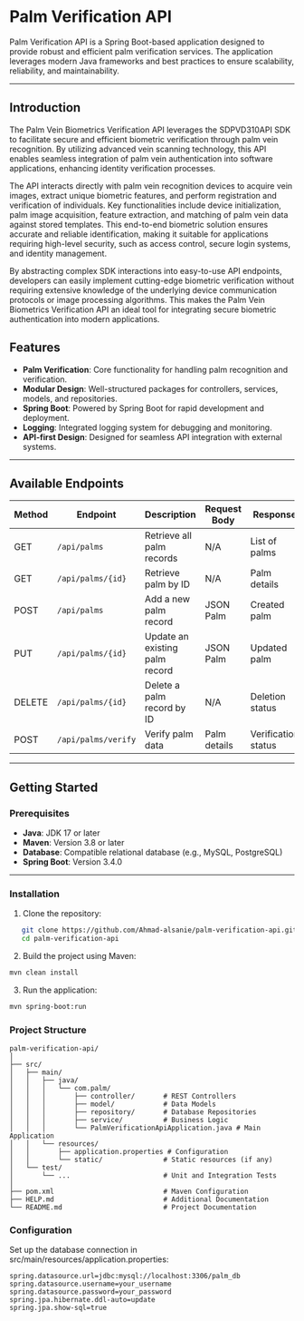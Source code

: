 # Palm Verification API

Palm Verification API is a Spring Boot-based application designed to provide robust and efficient palm verification services. The application leverages modern Java frameworks and best practices to ensure scalability, reliability, and maintainability.

---

## Introduction
The Palm Vein Biometrics Verification API leverages the SDPVD310API SDK to facilitate secure and efficient biometric verification through palm vein recognition. By utilizing advanced vein scanning technology, this API enables seamless integration of palm vein authentication into software applications, enhancing identity verification processes.

The API interacts directly with palm vein recognition devices to acquire vein images, extract unique biometric features, and perform registration and verification of individuals. Key functionalities include device initialization, palm image acquisition, feature extraction, and matching of palm vein data against stored templates. This end-to-end biometric solution ensures accurate and reliable identification, making it suitable for applications requiring high-level security, such as access control, secure login systems, and identity management.

By abstracting complex SDK interactions into easy-to-use API endpoints, developers can easily implement cutting-edge biometric verification without requiring extensive knowledge of the underlying device communication protocols or image processing algorithms. This makes the Palm Vein Biometrics Verification API an ideal tool for integrating secure biometric authentication into modern applications.

## Features

- **Palm Verification**: Core functionality for handling palm recognition and verification.
- **Modular Design**: Well-structured packages for controllers, services, models, and repositories.
- **Spring Boot**: Powered by Spring Boot for rapid development and deployment.
- **Logging**: Integrated logging system for debugging and monitoring.
- **API-first Design**: Designed for seamless API integration with external systems.

---

## Available Endpoints

| Method | Endpoint                 | Description                              | Request Body | Response         |
|--------|--------------------------|------------------------------------------|--------------|------------------|
| GET    | `/api/palms`             | Retrieve all palm records               | N/A          | List of palms    |
| GET    | `/api/palms/{id}`        | Retrieve palm by ID                     | N/A          | Palm details     |
| POST   | `/api/palms`             | Add a new palm record                   | JSON Palm     | Created palm     |
| PUT    | `/api/palms/{id}`        | Update an existing palm record          | JSON Palm     | Updated palm     |
| DELETE | `/api/palms/{id}`        | Delete a palm record by ID              | N/A          | Deletion status  |
| POST   | `/api/palms/verify`      | Verify palm data                        | Palm details | Verification status |

---

## Getting Started

### Prerequisites

- **Java**: JDK 17 or later
- **Maven**: Version 3.8 or later
- **Database**: Compatible relational database (e.g., MySQL, PostgreSQL)
- **Spring Boot**: Version 3.4.0

---

### Installation

1. Clone the repository:
```bash
   git clone https://github.com/Ahmad-alsanie/palm-verification-api.git
   cd palm-verification-api
   ```

2. Build the project using Maven:
```bash
mvn clean install
```

3. Run the application:
```bash
mvn spring-boot:run
```

### Project Structure
```shell
palm-verification-api/
│
├── src/
│   ├── main/
│   │   ├── java/
│   │   │   └── com.palm/
│   │   │       ├── controller/       # REST Controllers
│   │   │       ├── model/            # Data Models
│   │   │       ├── repository/       # Database Repositories
│   │   │       ├── service/          # Business Logic
│   │   │       └── PalmVerificationApiApplication.java # Main Application
│   │   └── resources/
│   │       ├── application.properties # Configuration
│   │       └── static/               # Static resources (if any)
│   └── test/
│       └── ...                       # Unit and Integration Tests
│
├── pom.xml                           # Maven Configuration
├── HELP.md                           # Additional Documentation
└── README.md                         # Project Documentation
```

### Configuration
Set up the database connection in src/main/resources/application.properties:

```properties
spring.datasource.url=jdbc:mysql://localhost:3306/palm_db
spring.datasource.username=your_username
spring.datasource.password=your_password
spring.jpa.hibernate.ddl-auto=update
spring.jpa.show-sql=true
```
